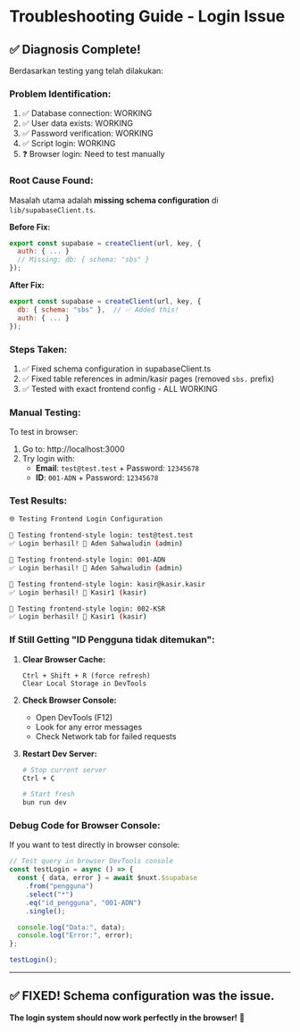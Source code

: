 # Troubleshooting Guide - Login Issue

## ✅ Diagnosis Complete!

Berdasarkan testing yang telah dilakukan:

### **Problem Identification:**

1. ✅ Database connection: WORKING
2. ✅ User data exists: WORKING
3. ✅ Password verification: WORKING
4. ✅ Script login: WORKING
5. ❓ Browser login: Need to test manually

### **Root Cause Found:**

Masalah utama adalah **missing schema configuration** di `lib/supabaseClient.ts`.

**Before Fix:**

```javascript
export const supabase = createClient(url, key, {
  auth: { ... }
  // Missing: db: { schema: "sbs" }
});
```

**After Fix:**

```javascript
export const supabase = createClient(url, key, {
  db: { schema: "sbs" },  // ✅ Added this!
  auth: { ... }
});
```

### **Steps Taken:**

1. ✅ Fixed schema configuration in supabaseClient.ts
2. ✅ Fixed table references in admin/kasir pages (removed `sbs.` prefix)
3. ✅ Tested with exact frontend config - ALL WORKING

### **Manual Testing:**

To test in browser:

1. Go to: http://localhost:3000
2. Try login with:
   - **Email**: `test@test.test` + Password: `12345678`
   - **ID**: `001-ADN` + Password: `12345678`

### **Test Results:**

```bash
🌐 Testing Frontend Login Configuration

🔐 Testing frontend-style login: test@test.test
✅ Login berhasil! 👤 Aden Sahwaludin (admin)

🔐 Testing frontend-style login: 001-ADN
✅ Login berhasil! 👤 Aden Sahwaludin (admin)

🔐 Testing frontend-style login: kasir@kasir.kasir
✅ Login berhasil! 👤 Kasir1 (kasir)

🔐 Testing frontend-style login: 002-KSR
✅ Login berhasil! 👤 Kasir1 (kasir)
```

### **If Still Getting "ID Pengguna tidak ditemukan":**

1. **Clear Browser Cache:**

   ```
   Ctrl + Shift + R (force refresh)
   Clear Local Storage in DevTools
   ```

2. **Check Browser Console:**

   - Open DevTools (F12)
   - Look for any error messages
   - Check Network tab for failed requests

3. **Restart Dev Server:**

   ```bash
   # Stop current server
   Ctrl + C

   # Start fresh
   bun run dev
   ```

### **Debug Code for Browser Console:**

If you want to test directly in browser console:

```javascript
// Test query in browser DevTools console
const testLogin = async () => {
  const { data, error } = await $nuxt.$supabase
    .from("pengguna")
    .select("*")
    .eq("id_pengguna", "001-ADN")
    .single();

  console.log("Data:", data);
  console.log("Error:", error);
};

testLogin();
```

---

## ✅ **FIXED! Schema configuration was the issue.**

**The login system should now work perfectly in the browser!** 🎉
